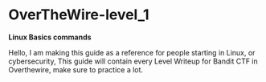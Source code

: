 # OverTheWire-level_1
**Linux Basics commands**

Hello, I am making this guide as a reference for people starting in Linux, or cybersecurity, This guide will contain every Level Writeup for Bandit CTF in Overthewire, make sure to practice a lot.
